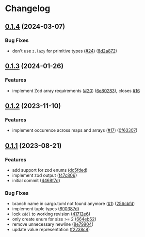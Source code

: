 # Changelog

## [0.1.4](https://github.com/google/cddlconv/compare/cddlconv-v0.1.3...cddlconv-v0.1.4) (2024-03-07)


### Bug Fixes

* don't use `z.lazy` for primitive types ([#24](https://github.com/google/cddlconv/issues/24)) ([8d2a872](https://github.com/google/cddlconv/commit/8d2a8722b9e76926adb5477288495ef18669f460))

## [0.1.3](https://github.com/google/cddlconv/compare/cddlconv-v0.1.2...cddlconv-v0.1.3) (2024-01-26)


### Features

* implement Zod array requirements ([#20](https://github.com/google/cddlconv/issues/20)) ([6e80283](https://github.com/google/cddlconv/commit/6e80283eb16d51a0e4e971faf624a58ace889399)), closes [#16](https://github.com/google/cddlconv/issues/16)

## [0.1.2](https://github.com/google/cddlconv/compare/cddlconv-v0.1.1...cddlconv-v0.1.2) (2023-11-10)


### Features

* implement occurence across maps and arrays ([#17](https://github.com/google/cddlconv/issues/17)) ([0f63307](https://github.com/google/cddlconv/commit/0f633076882278737001e0211b48d9b75d3869d7))

## [0.1.1](https://github.com/google/cddlconv/compare/cddlconv-v0.1.0...cddlconv-v0.1.1) (2023-08-21)


### Features

* add support for zod enums ([dc5fded](https://github.com/google/cddlconv/commit/dc5fded8ba4235959854170d2c7ac34fe2274df9))
* implement zod output ([f47c806](https://github.com/google/cddlconv/commit/f47c8066ac06ae4d2f443631b6c9c29448cb2d90))
* initial commit ([4468f7d](https://github.com/google/cddlconv/commit/4468f7dc13d96a80a2f9294fffb40d20b428bbca))


### Bug Fixes

* branch name in cargo.toml not found anymore ([#1](https://github.com/google/cddlconv/issues/1)) ([256cbfd](https://github.com/google/cddlconv/commit/256cbfd269115323247d4fb3c8624756140a7799))
* implement tuple types ([600387d](https://github.com/google/cddlconv/commit/600387de89bc8b79352db32527f866e854246907))
* lock `cddl` to working revision ([41712e6](https://github.com/google/cddlconv/commit/41712e62868cfb9226c0f6925a75935d24be101a))
* only create enum for size &gt;= 2 ([664eb52](https://github.com/google/cddlconv/commit/664eb52860ed10c950d0a84fad7b3571d9413125))
* remove unnecessary newline ([8e79904](https://github.com/google/cddlconv/commit/8e79904177fe6652ffdddac0a51dc837ece46a04))
* update value representation ([f2238c8](https://github.com/google/cddlconv/commit/f2238c85f61afc48140b75e3debbd82c8d607f0f))

